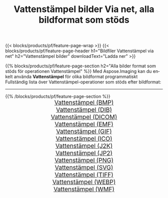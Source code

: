 ﻿---
title: Vattenstämpel bilder Via net, alla bildformat som stöds 
weight: 3920
url: /sv/net/watermark 
lang: sv
langdirlevel: 2
locales: zh-hans,ja,it,ru,de,es,fr,nl,id,lt,pl,pt,vi,tr,ko,zh-hant,ar,hi,th,sv,cs,uk,he
description: Med Aspose.Imaging kan du enkelt Vattenstämpel bilder via net
---

{{< blocks/products/pf/feature-page-wrap >}}
{{< blocks/products/pf/feature-page-header h1="Bildfiler Vattenstämpel via net" h2="Vattenstämpel bilder" downloadText="Ladda ner" >}}


{{% blocks/products/pf/feature-page-section  h2="Alla bilder format som stöds för operationen Vattenstämpel" %}}
Med Aspose.Imaging kan du enkelt använda **Vattenstämpel** för olika bildformat programmatiskt
<br/>
Fullständig lista över Vattenstämpel-operationer som stöds efter bildformat:
<hr/>
{{% /blocks/products/pf/feature-page-section %}}
<div class="container-fluid productfamilypage bg-gray">
    <div class="convertypes bg-gray agp-content section">
        <div class="container">
		<div class="row other-converters" style="gap: 10px;font-size: 19px;text-align:center;">
		    <div class='col-md-2 other-converter remove-lp remove-rp'><a href="/imaging/sv/net/watermark/bmp" style="padding:15px;">Vattenstämpel (BMP)</a></div><div class='col-md-2 other-converter remove-lp remove-rp'><a href="/imaging/sv/net/watermark/dib" style="padding:15px;">Vattenstämpel (DIB)</a></div><div class='col-md-2 other-converter remove-lp remove-rp'><a href="/imaging/sv/net/watermark/dicom" style="padding:15px;">Vattenstämpel (DICOM)</a></div><div class='col-md-2 other-converter remove-lp remove-rp'><a href="/imaging/sv/net/watermark/emf" style="padding:15px;">Vattenstämpel (EMF)</a></div><div class='col-md-2 other-converter remove-lp remove-rp'><a href="/imaging/sv/net/watermark/gif" style="padding:15px;">Vattenstämpel (GIF)</a></div><div class='col-md-2 other-converter remove-lp remove-rp'><a href="/imaging/sv/net/watermark/ico" style="padding:15px;">Vattenstämpel (ICO)</a></div><div class='col-md-2 other-converter remove-lp remove-rp'><a href="/imaging/sv/net/watermark/j2k" style="padding:15px;">Vattenstämpel (J2K)</a></div><div class='col-md-2 other-converter remove-lp remove-rp'><a href="/imaging/sv/net/watermark/jp2" style="padding:15px;">Vattenstämpel (JP2)</a></div><div class='col-md-2 other-converter remove-lp remove-rp'><a href="/imaging/sv/net/watermark/png" style="padding:15px;">Vattenstämpel (PNG)</a></div><div class='col-md-2 other-converter remove-lp remove-rp'><a href="/imaging/sv/net/watermark/svg" style="padding:15px;">Vattenstämpel (SVG)</a></div><div class='col-md-2 other-converter remove-lp remove-rp'><a href="/imaging/sv/net/watermark/tiff" style="padding:15px;">Vattenstämpel (TIFF)</a></div><div class='col-md-2 other-converter remove-lp remove-rp'><a href="/imaging/sv/net/watermark/webp" style="padding:15px;">Vattenstämpel (WEBP)</a></div><div class='col-md-2 other-converter remove-lp remove-rp'><a href="/imaging/sv/net/watermark/wmf" style="padding:15px;">Vattenstämpel (WMF)</a></div>
                </div>
        </div>
    </div>
</div>
<br/>
